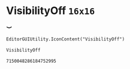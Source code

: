 # VisibilityOff `16x16`
<img src="/img/VisibilityOff.png" width=16 height=16>

``` CSharp
EditorGUIUtility.IconContent("VisibilityOff")
```
```
VisibilityOff
```
```
7150048286184752995
```
